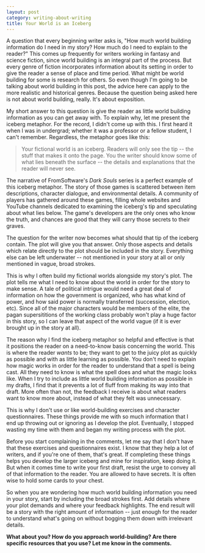 ```yaml
---
layout: post
category: writing-about-writing
title: Your World is an Iceberg
---
```


A question that every beginning writer asks is, "How much world building information do I need in my story? How much do I need to explain to the reader?" This comes up frequently for writers working in fantasy and science fiction, since world building is an integral part of the process. But every genre of fiction incorporates information about its setting in order to give the reader a sense of place and time period. What might be world building for some is research for others. So even though I'm going to be talking about world building in this post, the advice here can apply to the more realistic and historical genres. Because the question being asked here is not about world building, really. It's about exposition.

<!--excerpt-->

My short answer to this question is give the reader as little world building information as you can get away with. To explain why, let me present the iceberg metaphor. For the record, I didn't come up with this. I first heard it when I was in undergrad; whether it was a professor or a fellow student, I can't remember. Regardless, the metaphor goes like this:

>Your fictional world is an iceberg. Readers will only see the tip -- the stuff that makes it onto the page. You the writer should know some of what lies beneath the surface -- the details and explanations that the reader will never see.

The narrative of FromSoftware's *Dark Souls* series is a perfect example of this iceberg metaphor. The story of those games is scattered between item descriptions, character dialogue, and environmental details. A community of players has gathered around these games, filling whole websites and YouTube channels dedicated to examining the iceberg's tip and speculating about what lies below. The game's developers are the only ones who know the truth, and chances are good that they will carry those secrets to their graves.

The question for the writer now becomes what should that tip of the iceberg contain. The plot will give you that answer. Only those aspects and details which relate directly to the plot should be included in the story. Everything else can be left underwater -- not mentioned in your story at all or only mentioned in vague, broad strokes.

This is why I often build my fictional worlds alongside my story's plot. The plot tells me what I need to know about the world in order for the story to make sense. A tale of political intrigue would need a great deal of information on how the government is organized, who has what kind of power, and how said power is normally transferred (succession, election, etc). Since all of the major characters would be members of the elite, the pagan supersititions of the working class probably won't play a huge factor in this story, so I can leave that aspect of the world vague (if it is ever brought up in the story at all).

The reason why I find the iceberg metaphor so helpful and effective is that it positions the reader on a need-to-know basis concerning the world. This is where the reader *wants* to be; they want to get to the juicy plot as quickly as possible and with as little learning as possible. You don't need to explain how magic works in order for the reader to understand that a spell is being cast. All they need to know is what the spell does and what the magic looks like. When I try to include as little world building information as possible in my drafts, I find that it prevents a lot of fluff from making its way into that draft. More often than not, the feedback I receive is about what readers want to know more about, instead of what they felt was unnecessary.

This is why I don't use or like world-building exercises and character questionnaires. These things provide me with so much information that I end up throwing out or ignoring as I develop the plot. Eventually, I stopped wasting my time with them and began my writing process with the plot.

Before you start complaining in the comments, let me say that I don't have that these exercises and questionnaires exist. I know that they help a lot of writers, and if you're one of them, that's great. If completing these things helps you develop the larger iceberg and mine for inspiration, keep doing it. But when it comes time to write your first draft, resist the urge to convey all of that information to the reader. You are allowed to have secrets. It is often wise to hold some cards to your chest.

So when you are wondering how much world building information you need in your story, start by including the broad strokes first. Add details where your plot demands and where your feedback highlights. The end result will be a story with the right amount of information -- just enough for the reader to understand what's going on without bogging them down with irrelevant details.

**What about you? How do you approach world-building? Are there specific resources that you use? Let me know in the comments.**
